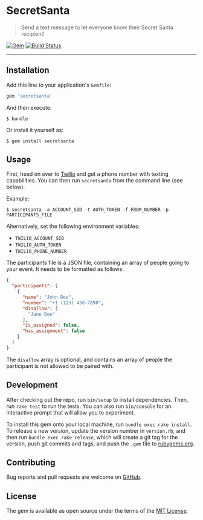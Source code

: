 # SecretSanta

> Send a text message to let everyone know their Secret Santa recipient!

[![Gem](https://img.shields.io/gem/v/secretsanta.svg?style=flat)](http://rubygems.org/gems/secretsanta)
[![Build Status](https://travis-ci.org/tylucaskelley/secret-santa.svg?branch=master)](https://travis-ci.org/tylucaskelley/secret-santa)

---

## Installation

Add this line to your application's `Gemfile`:

```ruby
gem 'secretsanta'
```

And then execute:

    $ bundle

Or install it yourself as:

    $ gem install secretsanta

## Usage

First, head on over to [Twilio](https://www.twilio.com/console) and get a phone number with texting capabilities. You
can then run `secretsanta` from the command line (see below).

Example:

    $ secretsanta -a ACCOUNT_SID -t AUTH_TOKEN -f FROM_NUMBER -p PARTICIPANTS_FILE

Alternatively, set the following environment variables:

- `TWILIO_ACCOUNT_SID`
- `TWILIO_AUTH_TOKEN`
- `TWILIO_PHONE_NUMBER`

The participants file is a JSON file, containing an array of people going to your event. It needs to be formatted as
follows:

```json
{
  "participants": [
    {
      "name": "John Doe",
      "number": "+1 (123) 456-7890",
      "disallow": [
        "Jane Doe"
      ],
      "is_assigned": false,
      "has_assignment": false
    }
  ]
}
```

The `disallow` array is optional, and contains an array of people the participant is not allowed to be paired with.

## Development

After checking out the repo, run `bin/setup` to install dependencies. Then, run `rake test` to run the tests.
You can also run `bin/console` for an interactive prompt that will allow you to experiment.

To install this gem onto your local machine, run `bundle exec rake install`. To release a new version, update the
version number in `version.rb`, and then run `bundle exec rake release`, which will create a git tag for the version,
push git commits and tags, and push the `.gem` file to [rubygems.org](https://rubygems.org).

## Contributing

Bug reports and pull requests are welcome on [GitHub](https://github.com/tylucaskelley/secret-santa).

## License

The gem is available as open source under the terms of the [MIT License](https://opensource.org/licenses/MIT).
